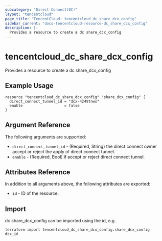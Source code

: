 ```yaml
---
subcategory: "Direct Connect(DC)"
layout: "tencentcloud"
page_title: "TencentCloud: tencentcloud_dc_share_dcx_config"
sidebar_current: "docs-tencentcloud-resource-dc_share_dcx_config"
description: |-
  Provides a resource to create a dc share_dcx_config
---
```


# tencentcloud_dc_share_dcx_config

Provides a resource to create a dc share_dcx_config

## Example Usage

```hcl
resource "tencentcloud_dc_share_dcx_config" "share_dcx_config" {
  direct_connect_tunnel_id = "dcx-4z49tnws"
  enable                   = false
}
```

## Argument Reference

The following arguments are supported:

* `direct_connect_tunnel_id` - (Required, String) the direct connect owner accept or reject the apply of direct connect tunnel.
* `enable` - (Required, Bool) if accept or reject direct connect tunnel.

## Attributes Reference

In addition to all arguments above, the following attributes are exported:

* `id` - ID of the resource.



## Import

dc share_dcx_config can be imported using the id, e.g.

```
terraform import tencentcloud_dc_share_dcx_config.share_dcx_config dcx_id
```

